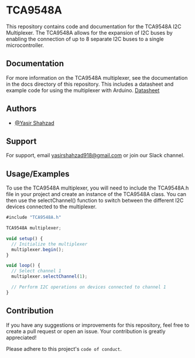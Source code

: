 
# TCA9548A

This repository contains code and documentation for the TCA9548A I2C Multiplexer. The TCA9548A allows for the expansion of I2C buses by enabling the connection of up to 8 separate I2C buses to a single microcontroller.


## Documentation
For more information on the TCA9548A multiplexer, see the documentation in the docs directory of this repository. This includes a datasheet and example code for using the multiplexer with Arduino.
[Datasheet](https://linktodocumentation)


## Authors

- [@Yasir Shahzad](https://www.github.com/Yasir-Shahzad)


## Support

For support, email yasirshahzad918@gmail.com or join our Slack channel.


## Usage/Examples
To use the TCA9548A multiplexer, you will need to include the TCA9548A.h file in your project and create an instance of the TCA9548A class. You can then use the selectChannel() function to switch between the different I2C devices connected to the multiplexer.


```javascript
#include "TCA9548A.h"

TCA9548A multiplexer;

void setup() {
  // Initialize the multiplexer
  multiplexer.begin();
}

void loop() {
  // Select channel 1
  multiplexer.selectChannel(1);

  // Perform I2C operations on devices connected to channel 1
}
```


## Contribution

If you have any suggestions or improvements for this repository, feel free to create a pull request or open an issue. Your contribution is greatly appreciated!

Please adhere to this project's `code of conduct`.

